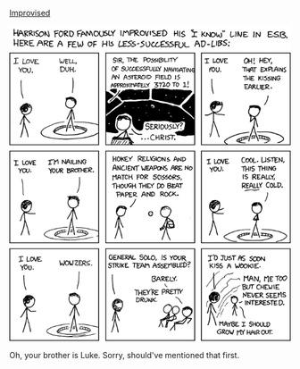 [Improvised](https://xkcd.com/469)

![Improvised](./random_comic.png)

Oh, your brother is Luke.  Sorry, should've mentioned that first.


